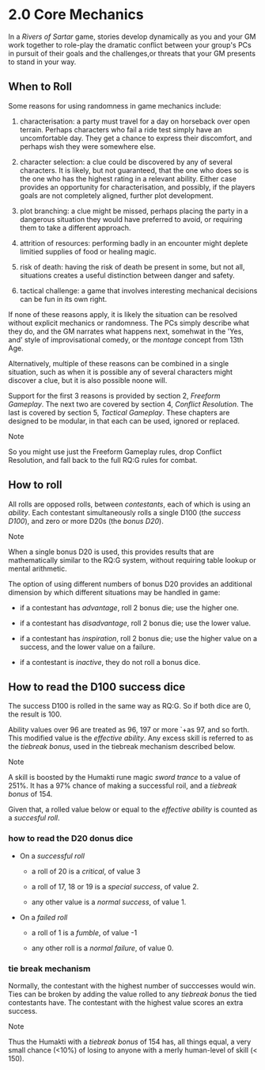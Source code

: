 # 2.0 Core Mechanics

In a *Rivers of Sartar* game, stories develop dynamically as you and your GM work together to role-play the dramatic conflict between your group's PCs in pursuit of their 
goals and the challenges,or threats that your GM presents to stand in your way. 

## When to Roll


Some reasons for using randomness in game mechanics include:

1. characterisation: a party must travel for a day on horseback over open terrain. Perhaps characters who fail a ride test simply have an uncomfortable day. They get a 
  chance to express their discomfort, and perhaps wish they were somewhere else.

1. character selection:  a clue could be discovered by any of several characters. It is likely, but not guaranteed, that the one who does so is the one who has the highest rating in a relevant ability. 
   Either case provides an opportunity for characterisation, and possibly, if the players goals are not completely aligned, further plot development.

1. plot branching: a clue might be missed, perhaps placing the party in a dangerous situation they would have preferred to avoid, or requiring them to take a different approach.

1. attrition of resources: performing badly in an encounter might deplete limitied supplies of food or healing magic.

1. risk of death: having the risk of death be present in some, but not all, situations creates a useful distinction between danger and safety.

1. tactical challenge: a game that involves interesting mechanical decisions can be fun in its own right.

If none of these reasons apply, it is likely the situation can be resolved without explicit mechanics or randomness. The PCs simply describe what they do, and the GM narrates what happens next, 
somehwat in the 'Yes, and' style of improvisational comedy, or the *montage* concept from 13th Age.

Alternatively, multiple of these reasons can be combined in a single situation, such as when it is possible any of several characters might discover a clue, but it is also possible noone will.

Support for the first 3 reasons is provided by section 2, *Freeform Gameplay*. The next two are covered by section 4, *Conflict Resolution*. The last is covered by section 5, *Tactical Gameplay*. 
These chapters are designed to be modular, in that each can be used, ignored or replaced. 

> [!NOTE]  
> So you might use just the Freeform Gameplay rules, drop Conflict Resolution, and fall back to the full RQ:G rules for combat.

## How to roll

All rolls are opposed rolls, between *contestants*, each of which is using an *ability*. Each contestant simultaneously rolls a single D100 (the *success D100*), and zero or more D20s (the *bonus D20*).

> [!NOTE]  
> When a single bonus D20 is used, this provides results that are mathematically similar to the RQ:G system, without requiring table lookup or mental arithmetic. 

The option of using different numbers of bonus D20 provides an additional dimension by which different situations may be handled in game:

- if a contestant has *advantage*, roll 2 bonus die; use the higher one.

- if a contestant has *disadvantage*, roll 2 bonus die; use the lower value.

- if a contestant has *inspiration*, roll 2 bonus die; use the higher value on a success, and the lower value on a failure.

- if a contestant is *inactive*, they do not roll a bonus dice.


## How to read the D100 success dice

The success D100 is rolled in the same way as RQ:G. So if both dice are 0, the result is 100.

Ability values over 96 are treated as 96, 197 or more `+as 97, and so forth. This modified value is the *effective ability*. Any excess skill is referred to as the *tiebreak bonus*, used in the tiebreak mechanism described below.

> [!NOTE]  
> A skill is boosted by the Humakti rune magic _sword trance_ to a value of 251%. It has a 97% chance of making a successful roil, and a *tiebreak bonus* of 154.

Given that, a rolled value below or equal to the *effective ability* is counted as a *succesful roll*.

### how to read the D20 donus dice

- On a *successful roll*

  - a roll of 20 is a *critical*, of value 3
  
  - a roll of 17, 18 or 19 is a *special success*, of value 2.
  
  - any other value is a *normal success*, of value 1.
  
- On a *failed roll*

  - a roll of 1 is a *fumble*, of value -1
  
  - any other roll is a *normal failure*, of value 0.
  

### tie break mechanism

Normally, the contestant with the highest number of succcesses would win. Ties can be broken by adding the value rolled to any *tiebreak bonus* the tied contestants have.
The contestant with the highest value scores an extra success. 


> [!NOTE]  
> Thus the Humakti with a *tiebreak bonus* of 154 has, all things equal, a very small chance (<10%) of losing to anyone with a merly human-level of skill (< 150).




